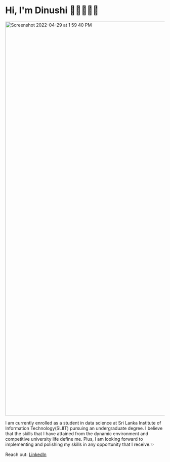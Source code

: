 # Hi, I'm Dinushi 👋🏽👩🏽‍💻
<img width="1246" alt="Screenshot 2022-04-29 at 1 59 40 PM" src="https://user-images.githubusercontent.com/63807534/165910389-ea17b31a-3ae0-4f77-a44a-feb6e278d5e0.png">

I am currently enrolled as a student in data science at Sri Lanka Institute of Information Technology(SLIIT) pursuing an undergraduate degree. I believe that the skills that I have attained from the dynamic environment and competitive university life define me. Plus, I am looking forward to implementing and polishing my skills in any opportunity that I receive.✨

Reach out: <a href="https://www.linkedin.com/in/dinushi-jayasinghe">LinkedIn</a>
